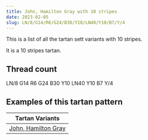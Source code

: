 ```yaml
---
title: John, Hamilton Gray with 10 stripes
date: 2023-02-05
slug: LN/8/G14/R6/G24/B30/Y10/LN40/Y10/B7/Y/4
---
```

This is a list of all the tartan sett variants with 10 stripes.

It is a 10 stripes tartan.


## Thread count
LN/8 G14 R6 G24 B30 Y10 LN40 Y10 B7 Y/4

## Examples of this tartan pattern

| Tartan Variants |
|---------------|
| [John, Hamilton Gray](/variants/ln/8/g14/r6/g24/b30/y10/ln40/y10/b7/y/4-b304080-g008000-lne0e0e0-rc00000-yf0c000)||
